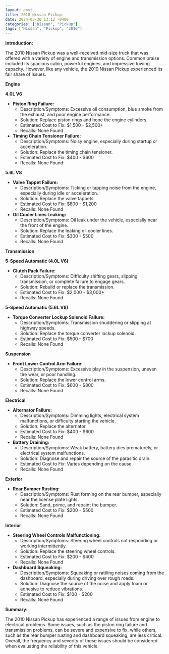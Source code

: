 ```yaml
---
layout: post
title: 2010 Nissan Pickup
date: 2024-03-30 13:12 -0400
categories: ["Nissan", "Pickup"]
tags: ["Nissan", "Pickup", "2010"]
---
```

**Introduction:**

The 2010 Nissan Pickup was a well-received mid-size truck that was offered with a variety of engine and transmission options. Common praise included its spacious cabin, powerful engines, and impressive towing capacity. However, like any vehicle, the 2010 Nissan Pickup experienced its fair share of issues.

**Engine**

**4.0L V6**

* **Piston Ring Failure:**
    * Description/Symptoms: Excessive oil consumption, blue smoke from the exhaust, and poor engine performance.
    * Solution: Replace piston rings and hone the engine cylinders.
    * Estimated Cost to Fix: $1,500 - $2,500+
    * Recalls: None Found
* **Timing Chain Tensioner Failure:**
    * Description/Symptoms: Noisy engine, especially during startup or acceleration.
    * Solution: Replace the timing chain tensioner.
    * Estimated Cost to Fix: $400 - $600
    * Recalls: None Found

**5.6L V8**

* **Valve Tappet Failure:**
    * Description/Symptoms: Ticking or tapping noise from the engine, especially during idle or acceleration.
    * Solution: Replace the valve tappets.
    * Estimated Cost to Fix: $800 - $1,200
    * Recalls: None Found
* **Oil Cooler Lines Leaking:**
    * Description/Symptoms: Oil leak under the vehicle, especially near the front of the engine.
    * Solution: Replace the leaking oil cooler lines.
    * Estimated Cost to Fix: $300 - $500
    * Recalls: None Found

**Transmission**

**5-Speed Automatic (4.0L V6)**

* **Clutch Pack Failure:**
    * Description/Symptoms: Difficulty shifting gears, slipping transmission, or complete failure to engage gears.
    * Solution: Rebuild or replace the transmission.
    * Estimated Cost to Fix: $2,000 - $3,000+
    * Recalls: None Found

**5-Speed Automatic (5.6L V8)**

* **Torque Converter Lockup Solenoid Failure:**
    * Description/Symptoms: Transmission shuddering or slipping at highway speeds.
    * Solution: Replace the torque converter lockup solenoid.
    * Estimated Cost to Fix: $500 - $700
    * Recalls: None Found

**Suspension**

* **Front Lower Control Arm Failure:**
    * Description/Symptoms: Excessive play in the suspension, uneven tire wear, or poor handling.
    * Solution: Replace the lower control arms.
    * Estimated Cost to Fix: $600 - $800
    * Recalls: None Found

**Electrical**

* **Alternator Failure:**
    * Description/Symptoms: Dimming lights, electrical system malfunctions, or difficulty starting the vehicle.
    * Solution: Replace the alternator.
    * Estimated Cost to Fix: $400 - $600
    * Recalls: None Found
* **Battery Draining:**
    * Description/Symptoms: Weak battery, battery dies prematurely, or electrical system malfunctions.
    * Solution: Diagnose and repair the source of the parasitic drain.
    * Estimated Cost to Fix: Varies depending on the cause
    * Recalls: None Found

**Exterior**

* **Rear Bumper Rusting:**
    * Description/Symptoms: Rust forming on the rear bumper, especially near the license plate lights.
    * Solution: Sand, prime, and repaint the bumper.
    * Estimated Cost to Fix: $200 - $500
    * Recalls: None Found

**Interior**

* **Steering Wheel Controls Malfunctioning:**
    * Description/Symptoms: Steering wheel controls not responding or working intermittently.
    * Solution: Replace the steering wheel controls.
    * Estimated Cost to Fix: $200 - $400
    * Recalls: None Found
* **Dashboard Squeaking:**
    * Description/Symptoms: Squeaking or rattling noises coming from the dashboard, especially during driving over rough roads.
    * Solution: Diagnose the source of the noise and apply foam or adhesive to reduce vibrations.
    * Estimated Cost to Fix: $100 - $200
    * Recalls: None Found

**Summary:**

The 2010 Nissan Pickup has experienced a range of issues from engine to electrical problems. Some issues, such as the piston ring failure and transmission problems, can be severe and expensive to fix, while others, such as the rear bumper rusting and dashboard squeaking, are less critical. Overall, the frequency and severity of these issues should be considered when evaluating the reliability of this vehicle.
